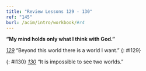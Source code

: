 ```yaml
---
title: "Review Lessons 129 - 130"
ref: "145"
burl: /acim/intro/workbook/#r4
---
```


**“My mind holds only what I think with God.”**

[*129*](/workbook/l129/?r=1) “Beyond this world there is a world I want.”
{: #l129}

{: #l130}
[*130*](/workbook/l130/?r=1) “It is impossible to see two worlds.”

